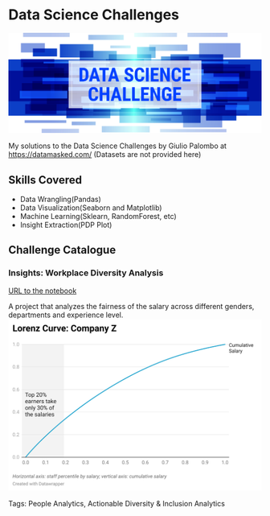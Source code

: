 # Data Science Challenges
![logo](images/logo.jpg)

My solutions to the Data Science Challenges by Giulio Palombo at https://datamasked.com/
(Datasets are not provided here)

## Skills Covered
- Data Wrangling(Pandas)
- Data Visualization(Seaborn and Matplotlib)
- Machine Learning(Sklearn, RandomForest, etc)
- Insight Extraction(PDP Plot)

## Challenge Catalogue
### Insights: Workplace Diversity Analysis
[URL to the notebook](https://github.com/raychn1997/data-science-challenges/blob/test/Insights:%20Workplace%20Diversity%20Analysis/solution.ipynb)

A project that analyzes the fairness of the salary across different genders, departments and experience level.
![logo](images/diversity.png)

Tags: People Analytics, Actionable Diversity & Inclusion Analytics
